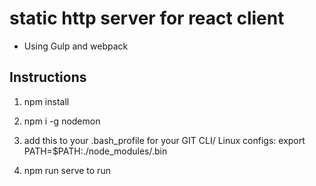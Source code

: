 # static http server for react client

- Using Gulp and webpack 

## Instructions

1. npm install 

2. npm i -g nodemon 

2. add this to your .bash_profile for your GIT CLI/ Linux configs: export PATH=$PATH:./node_modules/.bin

3. npm run serve to run 